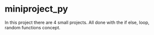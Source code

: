 # miniproject_py
In this project there are 4 small projects.
All done with the if else, loop, random functions concept.
